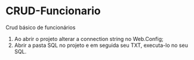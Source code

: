 # CRUD-Funcionario
Crud básico de funcionários

1. Ao abrir o projeto alterar a connection string no Web.Config; <br />
2. Abrir a pasta SQL no projeto e em seguida seu TXT, executa-lo no seu SQL.
